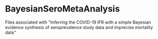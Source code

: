 # BayesianSeroMetaAnalysis
Files associated with "Inferring the COVID-19 IFR with a simple Bayesian evidence synthesis of seroprevalence study data and imprecise mortality data"
